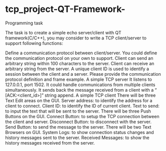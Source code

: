 # tcp_project-QT-Framework-
Programming task

The task is to create a simple echo server/client with QT framework(C/C++), you may consider to write a TCP client/server to support following functions:

Define a communication protocol between client/server.
You could define the communication protocol on your own to support.
Client can send an arbitrary string within 100 characters to the server.
Client can receive an arbitrary string from the server.
A unique client ID is used to identify a session between the client and a server.
Please provide the communication protocol definition and frame example.
A simple TCP server
It listens to 127.0.0.1, port 1502. It could handle communications from multiple clients simultaneously.
It sends back the message received from a client with a “ [ACK:<client_id>]” string append.
A simple TCP client
There will be three Text Edit areas on the GUI.
Server address: to identify the address for a client to connect.
Client ID: to identify the ID of current client.
Text to send: to input the text that will be sent to the server.
There will be three Push Buttons on the GUI.
Connect Button: to setup the TCP connection between the client and server.
Disconnect Button: to disconnect with the server.
Send Button: to send the message to the server.
There will be two Text Browsers on GUI.
System Logs: to show connection status changes and history messages sent to the server.
Received Messages: to show the history messages received from the server.
